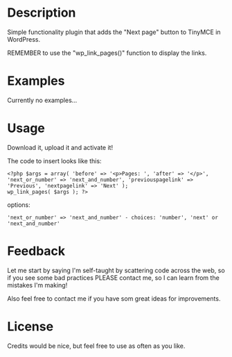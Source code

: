 # Description

Simple functionality plugin that adds the "Next page" button to TinyMCE in WordPress.

REMEMBER to use the "wp_link_pages()" function to display the links.

# Examples

Currently no examples...

# Usage

Download it, upload it and activate it!

The code to insert looks like this:

    <?php $args = array( 'before' => '<p>Pages: ', 'after' => '</p>', 'next_or_number' => 'next_and_number', 'previouspagelink' => 'Previous', 'nextpagelink' => 'Next' );
	wp_link_pages( $args ); ?>

options:

    'next_or_number' => 'next_and_number' - choices: 'number', 'next' or 'next_and_number'

# Feedback

Let me start by saying I'm self-taught by scattering code across the web, so if you see some bad practices PLEASE contact me, so I can learn from the mistakes I'm making!

Also feel free to contact me if you have som great ideas for improvements.

# License

Credits would be nice, but feel free to use as often as you like.